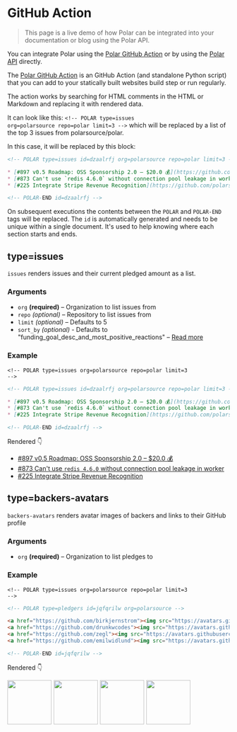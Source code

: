 # GitHub Action

> This page is a live demo of how Polar can be integrated into your documentation or blog using the Polar API.

You can integrate Polar using the [Polar GitHub Action](https://github.com/polarsource/actions) or by using the [Polar API](https://api.polar.sh/redoc) directly.


The [Polar GitHub Action](https://github.com/polarsource/actions) is an GitHub Action (and standalone Python script) that you can add to your statically built websites build step or run regularly.

The action works by searching for HTML comments in the HTML or Markdown and replacing it with rendered data.

It can look like this: <code>&lt;!-- POLAR type=issues org=polarsource repo=polar limit=3 --&gt;</code> which will be replaced by a list of the top 3 issues from polarsource/polar.

In this case, it will be replaced by this block:

```md
<!-- POLAR type=issues id=dzaalrfj org=polarsource repo=polar limit=3 -->

* [#897 v0.5 Roadmap: OSS Sponsorship 2.0 – $20.0 💰](https://github.com/polarsource/polar/issues/897)
* [#873 Can't use `redis 4.6.0` without connection pool leakage in worker](https://github.com/polarsource/polar/issues/873)
* [#225 Integrate Stripe Revenue Recognition](https://github.com/polarsource/polar/issues/225)

<!-- POLAR-END id=dzaalrfj -->
```

On subsequent executions the contents between the `POLAR` and `POLAR-END` tags will be replaced. The `id` is automatically generated and needs to be unique within a single document. It's used to help knowing where each section starts and ends.

## type=issues

`issues` renders issues and their current pledged amount as a list.

### Arguments

* `org` **(required)** – Organization to list issues from
* `repo` _(optional)_ – Repository to list issues from
* `limit` _(optional)_ – Defaults to 5
* `sort_by` _(optional)_ - Defaults to "funding_goal_desc_and_most_positive_reactions" – [Read more](https://api.polar.sh/redoc#tag/issues/operation/issues:search)


### Example

<code>&lt;!-- POLAR type=issues org=polarsource repo=polar limit=3 --&gt;</code>

```md
<!-- POLAR type=issues id=dzaalrfj org=polarsource repo=polar limit=3 -->

* [#897 v0.5 Roadmap: OSS Sponsorship 2.0 – $20.0 💰](https://github.com/polarsource/polar/issues/897)
* [#873 Can't use `redis 4.6.0` without connection pool leakage in worker](https://github.com/polarsource/polar/issues/873)
* [#225 Integrate Stripe Revenue Recognition](https://github.com/polarsource/polar/issues/225)

<!-- POLAR-END id=dzaalrfj -->
```

Rendered 👇

<!-- POLAR type=issues id=dzaalrfj org=polarsource repo=polar limit=3 -->

* [#897 v0.5 Roadmap: OSS Sponsorship 2.0 – $20.0 💰](https://github.com/polarsource/polar/issues/897)
* [#873 Can't use `redis 4.6.0` without connection pool leakage in worker](https://github.com/polarsource/polar/issues/873)
* [#225 Integrate Stripe Revenue Recognition](https://github.com/polarsource/polar/issues/225)

<!-- POLAR-END id=dzaalrfj -->



## type=backers-avatars

`backers-avatars` renders avatar images of backers and links to their GitHub profile

### Arguments

* `org` **(required)** – Organization to list pledges to


### Example

<code>&lt;!-- POLAR type=issues org=polarsource repo=polar limit=3 --&gt;</code>

```md
<!-- POLAR type=pledgers id=jqfqrilw org=polarsource -->

<a href="https://github.com/birkjernstrom"><img src="https://avatars.githubusercontent.com/u/281715?v=4" width=100 height=100 /></a>
<a href="https://github.com/drunkwcodes"><img src="https://avatars.githubusercontent.com/u/36228443?v=4" width=100 height=100 /></a>
<a href="https://github.com/zegl"><img src="https://avatars.githubusercontent.com/u/47952?v=4" width=100 height=100 /></a>
<a href="https://github.com/emilwidlund"><img src="https://avatars.githubusercontent.com/u/10053249?v=4" width=100 height=100 /></a>

<!-- POLAR-END id=jqfqrilw -->
```

Rendered 👇

<!-- POLAR type=pledgers id=jqfqrilw org=polarsource -->

<div style="display: flex; gap: 5px;">
  <a href="https://github.com/birkjernstrom"><img src="https://avatars.githubusercontent.com/u/281715?v=4" width=100 height=100 /></a>
  <a href="https://github.com/drunkwcodes"><img src="https://avatars.githubusercontent.com/u/36228443?v=4" width=100 height=100 /></a>
  <a href="https://github.com/zegl"><img src="https://avatars.githubusercontent.com/u/47952?v=4" width=100 height=100 /></a>
  <a href="https://github.com/emilwidlund"><img src="https://avatars.githubusercontent.com/u/10053249?v=4" width=100 height=100 /></a>
</div>

<!-- POLAR-END id=jqfqrilw -->
